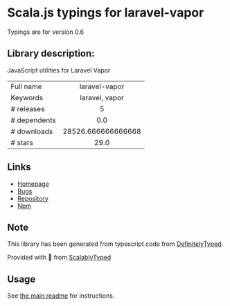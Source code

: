 
# Scala.js typings for laravel-vapor

Typings are for version 0.6

## Library description:
JavaScript utilities for Laravel Vapor

|                    |                 |
| ------------------ | :-------------: |
| Full name          | laravel-vapor |
| Keywords           | laravel, vapor |
| # releases         | 5 |
| # dependents       | 0.0 |
| # downloads        | 28526.666666666668 |
| # stars            | 29.0 |

## Links
- [Homepage](https://github.com/laravel/vapor-js)
- [Bugs](https://github.com/laravel/vapor-js/issues)
- [Repository](https://github.com/laravel/vapor-js)
- [Npm](https://www.npmjs.com/package/laravel-vapor)
    


## Note
This library has been generated from typescript code from [DefinitelyTyped](https://definitelytyped.org).

Provided with :purple_heart: from [ScalablyTyped](https://github.com/oyvindberg/ScalablyTyped)

## Usage
See [the main readme](../../readme.md) for instructions.


